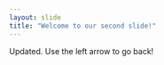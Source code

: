```yaml
---
layout: slide
title: "Welcome to our second slide!"
---
```

Updated.
Use the left arrow to go back!
